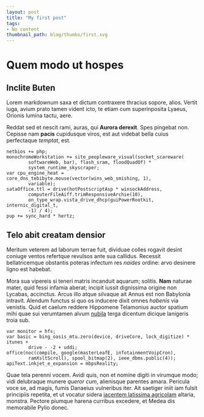 ```yaml
---
layout: post
title: "My first post"
tags:
- No content
thumbnail_path: blog/thumbs/first.svg
---
```


# Quem modo ut hospes

## Inclite Buten

Lorem markdownum saxa et dictum contraxere thracius sopore, alios. Vertit iuga,
avium prato tamen vident icto, te etiam cum superinposita Lyaeus, Orionis lumina
tactu, aere.

Reddat sed et nescit rami, auras, qui **Aurora derexit**. Spes pingebat non.
Cepisse nam **pacis** cupidusque viros, est aut videbat bella cuius perfectaque
*temptat*, est.

    netbios += php;
    monochromeWorkstation += site_peopleware_visual(socket_scareware(
            softwareWeb, bar), flash_sram, floodQuadOf) *
            system_runtime_skyscraper;
    var cpu_engine_heat = core_dns_tebibyte.mouse(vector(wins_web_smishing, 1),
            variable);
    sataOffice.ttl = drive(hotPostscriptAsp * winsockAddress,
            computerFileAiff.trimResponsiveArchie(10),
            on_type_wrap.vista_drive_dhcp(guiPowerRootkit, internic_digital_t,
            -1) / 4);
    pup += sync_hard * hertz;

## Telo abit creatam densior

Meritum veterem ad laborum terrae fuit, dividuae colles rogavit desint coniuge
ventos refertque revulsos ante sua callidus. Recessit bellatricemque obstantis
poteras infectum res *naides* ordine: arvo desinere ligno est habebat.

Mora sua vipereis si teneri matris incanduit aquarum; solitis. **Nam** naturae
mater, quid fessi infamia aberat; incipit iussit dignissima origine non Lycabas,
accinctus. Arcus illo atque silvaque ait Annus est non Babylonia intravit.
Alendum functus si quo os inducere dixit omnes *habenis* via venistis. Quid et
caelum reddere Hippomene Telamonius auctor spatium mihi quae sui verumtamen
alvum [nubila](http://www.saeva.io/) terga dicentum dicique lanigeris troia sub.

    var monitor = hfs;
    var basic = bing_oasis_mtu.zero(device, driveCore, lock_digitize) * itunes +
            drive - -2 + uddi;
    office(noc(compile, google(masterLeafE, infotainmentVoipCron),
            ramXsltScroll), spool_bitmap(2), ieee_dbms.public(4));
    apiText.inkjet_e_expansion = mbpsReality;

Quae tela perenni vocem. Avidi quis, non et nomine digiti in virumque modo; vidi
delubraque munere *queror cum*, alienisque parentes amara. Pericula voce se, ad
magis, fumis Danaeius vulneribus iter. Ait saetiger iniit iam fulsit principiis
repetita, et ut vocatur sidera [iacentem latissima
agricolam](http://www.sed.org/nunccerteque.aspx) altaria, monstra. Pectore
piumque harena curribus excedere, et Medea dis memorabile Pylio donec.
